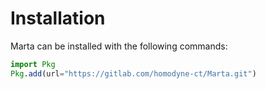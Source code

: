 # Installation

Marta can be installed with the following commands:

```julia
import Pkg
Pkg.add(url="https://gitlab.com/homodyne-ct/Marta.git")
```
